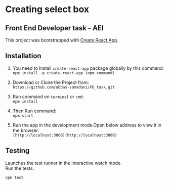 # Creating select box

## Front End Developer task - AEI

This project was bootstrapped with [Create React App](https://github.com/facebook/create-react-app).

## Installation

1. You need to Install `create-react-app` package globally by this command:\
 `npm install -g create-react-app (npm command)`
 
2. Download or Clone the Project from:\
 `https://github.com/abbas-samadani/FD_task.git`
 
3. Run command on `terminal` or `cmd`:\
 `npm install`
 
4. Then Run command:\
 `npm start`
 
5. Run the app in the development mode.Open below address to view it in the browser:\
 `[http://localhost:3000](http://localhost:3000)`
 
 
 ## Testing
Launches the test runner in the interactive watch mode.\
Run the tests:

 `npm test`


